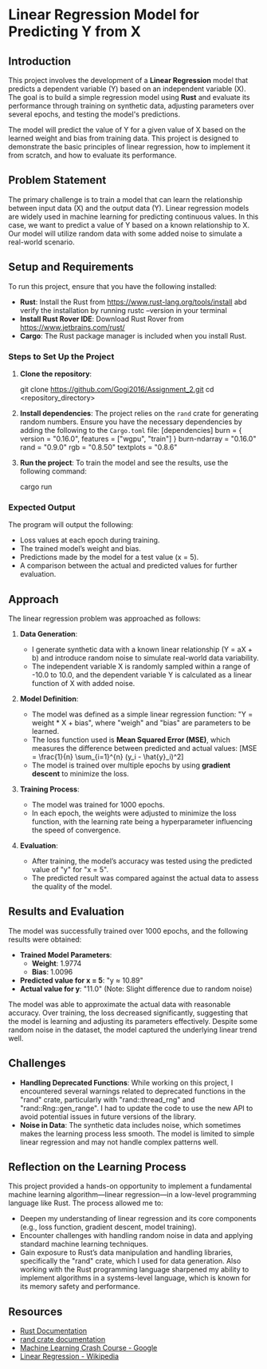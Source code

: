 # Linear Regression Model for Predicting Y from X

## Introduction

This project involves the development of a **Linear Regression** model that predicts a dependent variable (Y) based on an independent variable (X). The goal is to build a simple regression model using **Rust** and evaluate its performance through training on synthetic data, adjusting parameters over several epochs, and testing the model's predictions.

The model will predict the value of Y for a given value of X based on the learned weight and bias from training data. This project is designed to demonstrate the basic principles of linear regression, how to implement it from scratch, and how to evaluate its performance.

## Problem Statement

The primary challenge is to train a model that can learn the relationship between input data (X) and the output data (Y). Linear regression models are widely used in machine learning for predicting continuous values. In this case, we want to predict a value of Y based on a known relationship to X. Our model will utilize random data with some added noise to simulate a real-world scenario.

## Setup and Requirements

To run this project, ensure that you have the following installed:

- **Rust**: Install the Rust from https://www.rust-lang.org/tools/install abd verify the installation by running rustc –version in your terminal
- **Install Rust Rover IDE**: Download Rust Rover from https://www.jetbrains.com/rust/
- **Cargo**: The Rust package manager is included when you install Rust.

### Steps to Set Up the Project

1. **Clone the repository**:
   
    git clone https://github.com/Gogi2016/Assignment_2.git
    cd <repository_directory>

2. **Install dependencies**:
    The project relies on the `rand` crate for generating random numbers. Ensure you have the necessary dependencies by adding the following to the `Cargo.toml` file:
    [dependencies]
burn = { version = "0.16.0", features = ["wgpu", "train"] }
burn-ndarray = "0.16.0"
rand = "0.9.0"
rgb = "0.8.50"
textplots = "0.8.6"

4. **Run the project**:
    To train the model and see the results, use the following command:

    cargo run

### Expected Output

The program will output the following:

- Loss values at each epoch during training.
- The trained model’s weight and bias.
- Predictions made by the model for a test value (x = 5).
- A comparison between the actual and predicted values for further evaluation.

## Approach

The linear regression problem was approached as follows:

1. **Data Generation**: 
    - I generate synthetic data with a known linear relationship (Y = aX + b) and introduce random noise to simulate real-world data variability.
    - The independent variable X is randomly sampled within a range of -10.0 to 10.0, and the dependent variable Y is calculated as a linear function of X with added noise.

2. **Model Definition**:
    - The model was defined as a simple linear regression function: "Y = weight * X + bias", where "weigh" and "bias" are parameters to be learned.
    - The loss function used is **Mean Squared Error (MSE)**, which measures the difference between predicted and actual values:
      \[MSE = \frac{1}{n} \sum_{i=1}^{n} (y_i - \hat{y}_i)^2\]
    - The model is trained over multiple epochs by using **gradient descent** to minimize the loss.

3. **Training Process**:
    - The model was trained for 1000 epochs.
    - In each epoch, the weights were adjusted to minimize the loss function, with the learning rate being a hyperparameter influencing the speed of convergence.

4. **Evaluation**:
    - After training, the model’s accuracy was tested using the predicted value of "y" for "x = 5".
    - The predicted result was compared against the actual data to assess the quality of the model.

## Results and Evaluation

The model was successfully trained over 1000 epochs, and the following results were obtained:

- **Trained Model Parameters**:
  - **Weight**: 1.9774
  - **Bias**: 1.0096
- **Predicted value for x = 5**: "y ≈ 10.89"
- **Actual value for y**: "11.0" (Note: Slight difference due to random noise)

The model was able to approximate the actual data with reasonable accuracy. Over training, the loss decreased significantly, suggesting that the model is learning and adjusting its parameters effectively. Despite some random noise in the dataset, the model captured the underlying linear trend well.

## Challenges

- **Handling Deprecated Functions**: While working on this project, I encountered several warnings related to deprecated functions in the "rand" crate, particularly with "rand::thread_rng" and "rand::Rng::gen_range". I had to update the code to use the new API to avoid potential issues in future versions of the library.
- **Noise in Data**: The synthetic data includes noise, which sometimes makes the learning process less smooth. The model is limited to simple linear regression and may not handle complex patterns well.
  
## Reflection on the Learning Process

This project provided a hands-on opportunity to implement a fundamental machine learning algorithm—linear regression—in a low-level programming language like Rust. The process allowed me to:
- Deepen my understanding of linear regression and its core components (e.g., loss function, gradient descent, model training).
- Encounter challenges with handling random noise in data and applying standard machine learning techniques.
- Gain exposure to Rust’s data manipulation and handling libraries, specifically the "rand" crate, which I used for data generation.
Also working with the Rust programming language sharpened my ability to implement algorithms in a systems-level language, which is known for its memory safety and performance.

## Resources

- [Rust Documentation](https://doc.rust-lang.org/book/)
- [rand crate documentation](https://docs.rs/rand/latest/rand/)
- [Machine Learning Crash Course - Google](https://developers.google.com/machine-learning/crash-course)
- [Linear Regression - Wikipedia](https://en.wikipedia.org/wiki/Linear_regression)

